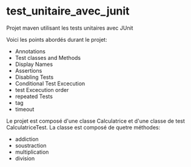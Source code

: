 # test_unitaire_avec_junit

Projet maven utilisant les tests unitaires avec JUnit

Voici les points abordés durant le projet:
- Annotations
- Test classes and Methods
- Display Names
- Assertions
- Disabling Tests
- Conditional Test Excecution
- test Excecution order
- repeated Tests
- tag
- timeout

Le projet est composé d'une classe Calculatrice et d'une classe de test CalculatriceTest.
La classe est composé de quetre méthodes: 
- addiction
- soustraction
- multiplication
- division
